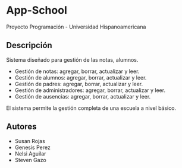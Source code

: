 # App-School
Proyecto Programación - Universidad Hispanoamericana 

## Descripción
Sistema diseñado para gestión de las notas, alumnos.

- Gestión de notas: agregar, borrar, actualizar y leer.
- Gestión de alumnos: agregar, borrar, actualizar y leer.
- Gestión de padres: agregar, borrar, actualizar y leer.
- Gestión de administradores: agregar, borrar, actualizar y leer.
- Gestión de ausencias: agregar, borrar, actualizar y leer.


El sistema permite la gestión completa de una escuela a nivel básico.

## Autores
- Susan Rojas
- Genesis Perez
- Nelsi Aguilar 
- Steven Gazo
